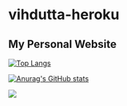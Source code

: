 # vihdutta-heroku
## My Personal Website

[![Top Langs](https://github-readme-stats.vercel.app/api/top-langs/?username=vihdutta&theme=slateorange)](https://github.com/anuraghazra/github-readme-stats)

[![Anurag's GitHub stats](https://github-readme-stats.vercel.app/api?username=vihdutta&show_icons=true&theme=slateorange)](https://github.com/anuraghazra/github-readme-stats)

<img src="https://github.com/vihdutta/github-stats/blob/master/generated/languages.svg">